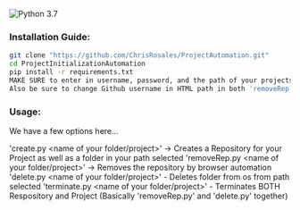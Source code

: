 ![Python 3.7](https://img.shields.io/badge/Python-3.7-blue.svg)


### Installation Guide:

```bash
git clone "https://github.com/ChrisRosales/ProjectAutomation.git"
cd ProjectInitializationAutomation
pip install -r requirements.txt
MAKE SURE to enter in username, password, and the path of your projects folder in the module named 'config.py'
Also be sure to change Github username in HTML path in both 'removeRep.py' and 'terminate.py' to your own.
```

### Usage:

We have a few options here...

'create.py <name of your folder/project>' -> Creates a Repository for your Project as well as a folder in your path selected
'removeRep.py <name of your folder/project>' -> Removes the repository by browser automation
'delete.py <name of your folder/project>' - Deletes folder from os from path selected
'terminate.py <name of your folder/project>' - Terminates BOTH Respository and Project (Basically 'removeRep.py' and 'delete.py' together)
